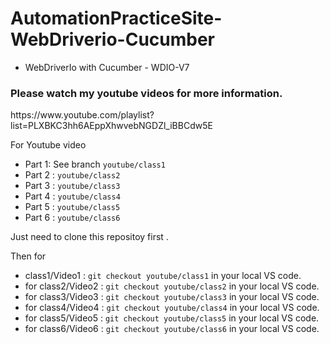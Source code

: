 # AutomationPracticeSite-WebDriverio-Cucumber
- WebDriverIo with Cucumber - WDIO-V7

<h3>Please watch my youtube videos for more information.</h3>
https://www.youtube.com/playlist?list=PLXBKC3hh6AEppXhwvebNGDZl_iBBCdw5E

For Youtube video 
- Part 1: See branch `youtube/class1`
- Part 2 : `youtube/class2`
- Part 3 : `youtube/class3`
- Part 4 : `youtube/class4`
- Part 5 : `youtube/class5`
- Part 6 : `youtube/class6`


Just need to clone this repositoy first .

Then for 
 - class1/Video1 : `git checkout youtube/class1` in your local VS code.
 - for class2/Video2 : `git checkout youtube/class2` in your local VS code.
 - for class3/Video3 : `git checkout youtube/class3` in your local VS code.
 - for class4/Video4 : `git checkout youtube/class4` in your local VS code.
 - for class5/Video5 : `git checkout youtube/class5` in your local VS code.
 - for class6/Video6 : `git checkout youtube/class6` in your local VS code.


